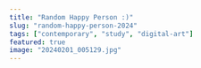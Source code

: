 ```yaml
---
title: "Random Happy Person :)"
slug: "random-happy-person-2024"
tags: ["contemporary", "study", "digital-art"]
featured: true
image: "20240201_005129.jpg"
---
```



